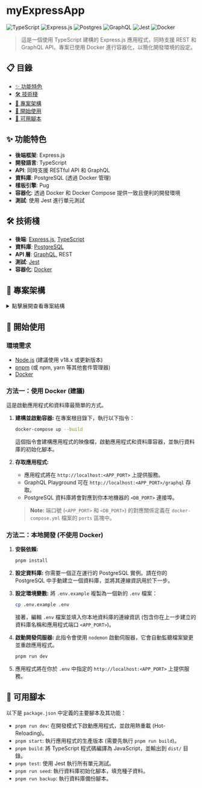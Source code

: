 # myExpressApp

![TypeScript](https://img.shields.io/badge/typescript-%23007ACC.svg?style=for-the-badge&logo=typescript&logoColor=white) ![Express.js](https://img.shields.io/badge/express.js-%23404d59.svg?style=for-the-badge&logo=express) ![Postgres](https://img.shields.io/badge/postgres-%23316192.svg?style=for-the-badge&logo=postgresql&logoColor=white) ![GraphQL](https://img.shields.io/badge/-GraphQL-E10098?style=for-the-badge&logo=graphql&logoColor=white) ![Jest](https://img.shields.io/badge/-jest-%23C21325?style=for-the-badge&logo=jest&logoColor=white) ![Docker](https://img.shields.io/badge/docker-%230db7ed.svg?style=for-the-badge&logo=docker&logoColor=white)

> 這是一個使用 TypeScript 建構的 Express.js 應用程式，同時支援 REST 和 GraphQL API。專案已使用 Docker 進行容器化，以簡化開發環境的設定。

## 📋 目錄

- [✨ 功能特色](#-功能特色)
- [🛠️ 技術棧](#️-技術棧)
- [📂 專案架構](#-專案架構)
- [🚀 開始使用](#-開始使用)
- [🔧 可用腳本](#-可用腳本)

## ✨ 功能特色

- **後端框架**: Express.js
- **開發語言**: TypeScript
- **API**: 同時支援 RESTful API 和 GraphQL
- **資料庫**: PostgreSQL (透過 Docker 管理)
- **樣板引擎**: Pug
- **容器化**: 透過 Docker 和 Docker Compose 提供一致且便利的開發環境
- **測試**: 使用 Jest 進行單元測試

## 🛠️ 技術棧

- **後端**: [Express.js](https://expressjs.com/), [TypeScript](https://www.typescriptlang.org/)
- **資料庫**: [PostgreSQL](https://www.postgresql.org/)
- **API 層**: [GraphQL](https://graphql.org/), REST
- **測試**: [Jest](https://jestjs.io/)
- **容器化**: [Docker](https://www.docker.com/)

## 📂 專案架構

<details>
<summary>點擊展開查看專案結構</summary>

```
myExpressApp/
├── src/                # 主要的應用程式原始碼
│   ├── controllers/    # REST API 的請求處理器
│   ├── graphql/        # GraphQL 的 Schema 和 Resolver
│   ├── models/         # 資料庫模型與相關邏輯
│   ├── config/         # 設定檔 (例如資料庫連線)
│   └── db.ts           # 資料庫連線設定
├── routes/             # Express 的路由定義
├── public/             # 靜態資源 (CSS, 圖片等)
├── views/              # Pug 樣板檔案
├── bin/                # 可執行的腳本 (例如啟動伺服器)
├── docker-compose.yml  # 定義 Docker 服務 (應用程式、資料庫)
├── Dockerfile          # 用於建構應用程式 Docker 映像檔的指令
└── package.json        # 專案依賴與可執行的腳本
```

</details>

## 🚀 開始使用

### 環境需求

- [Node.js](https://nodejs.org/) (建議使用 v18.x 或更新版本)
- [pnpm](https://pnpm.io/) (或 npm, yarn 等其他套件管理器)
- [Docker](https://www.docker.com/products/docker-desktop/)

### 方法一：使用 Docker (建議)

這是啟動應用程式和資料庫最簡單的方式。

1.  **建構並啟動容器:**
    在專案根目錄下，執行以下指令：
    ```bash
    docker-compose up --build
    ```
    這個指令會建構應用程式的映像檔，啟動應用程式和資料庫容器，並執行資料庫的初始化腳本。

2.  **存取應用程式:**
    - 應用程式將在 `http://localhost:<APP_PORT>` 上提供服務。
    - GraphQL Playground 可在 `http://localhost:<APP_PORT>/graphql` 存取。
    - PostgreSQL 資料庫將會對應到你本地機器的 `<DB_PORT>` 連接埠。

    > **Note:** 端口號 (`<APP_PORT>` 和 `<DB_PORT>`) 的對應關係定義在 `docker-compose.yml` 檔案的 `ports` 區塊中。

### 方法二：本地開發 (不使用 Docker)

1.  **安裝依賴:**
    ```bash
    pnpm install
    ```

2.  **設定資料庫:**
    你需要一個正在運行的 PostgreSQL 實例。請在你的 PostgreSQL 中手動建立一個資料庫，並將其連線資訊用於下一步。

3.  **設定環境變數:**
    將 `.env.example` 複製為一個新的 `.env` 檔案：
    ```bash
    cp .env.example .env
    ```
    接著，編輯 `.env` 檔案並填入你本地資料庫的連線資訊 (包含你在上一步建立的資料庫名稱和應用程式端口 `<APP_PORT>`)。

4.  **啟動開發伺服器:**
    此指令會使用 `nodemon` 啟動伺服器，它會自動監聽檔案變更並重啟應用程式。
    ```bash
    pnpm run dev
    ```
5.  應用程式將在你於 `.env` 中指定的 `http://localhost:<APP_PORT>` 上提供服務。

## 🔧 可用腳本

以下是 `package.json` 中定義的主要腳本及其功能：

- `pnpm run dev`: 在開發模式下啟動應用程式，並啟用熱重載 (Hot-Reloading)。
- `pnpm start`: 執行應用程式的生產版本 (需要先執行 `pnpm run build`)。
- `pnpm build`: 將 TypeScript 程式碼編譯為 JavaScript，並輸出到 `dist/` 目錄。
- `pnpm test`: 使用 Jest 執行所有單元測試。
- `pnpm run seed`: 執行資料庫初始化腳本，填充種子資料。
- `pnpm run backup`: 執行資料庫備份腳本。